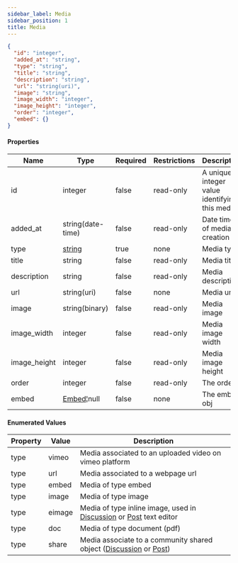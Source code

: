 ```yaml
---
sidebar_label: Media
sidebar_position: 1
title: Media
---
```


```json
{
  "id": "integer",
  "added_at": "string",
  "type": "string",
  "title": "string",
  "description": "string",
  "url": "string(uri)",
  "image": "string",
  "image_width": "integer",
  "image_height": "integer",
  "order": "integer",
  "embed": {}
}

```

#### Properties

| Name         | Type                                              | Required | Restrictions | Description                                    |
|--------------|---------------------------------------------------|----------|--------------|------------------------------------------------|
| id           | integer                                           | false    | read-only    | A unique integer value identifying this  media |
| added_at     | string(date-time)                                 | false    | read-only    | Date time of media creation                    |
| type         | [string](/docs/apireference/v2/schemas/media#enumerated-values)                                        | true     | none         | Media type                                     |
| title        | string                                            | false    | read-only    | Media title                                    |
| description  | string                                            | false    | read-only    | Media description                              |
| url          | string(uri)                                       | false    | none         | Media url                                      |
| image        | string(binary)                                    | false    | read-only    | Media image                                    |
| image_width  | integer                                           | false    | read-only    | Media image width                              |
| image_height | integer                                           | false    | read-only    | Media image     height                         |
| order        | integer                                           | false    | read-only    | The order                                      |
| embed        | [Embed](/docs/apireference/v2/schemas/embed)¦null | false    | none         | The embed obj                                  |

#### Enumerated Values

|Property|Value|Description|
|---|---|---|
|type|vimeo|Media associated to an uploaded video on vimeo platform|
|type|url|Media associated to a webpage url|
|type|embed|Media of type embed|
|type|image|Media of type image|
|type|eimage|Media of type inline image, used in [Discussion](/docs/apireference/v2/discussion/get_all_discussions) or [Post](/docs/apireference/v2/post/get_all_posts)  text editor|
|type|doc|Media of type document (pdf)|
|type|share|Media associate to a community shared object ([Discussion](/docs/apireference/v2/schemas/discussion) or [Post](/docs/apireference/v2/schemas/post))|
